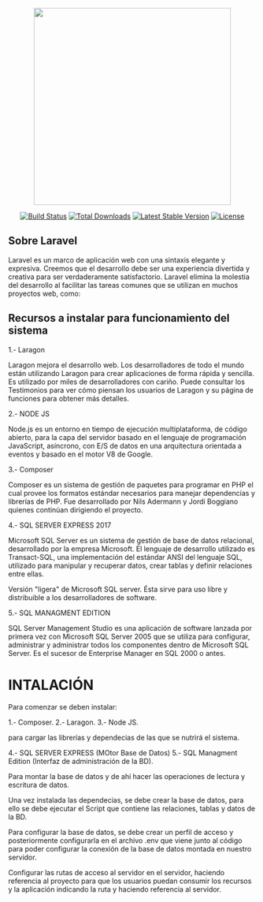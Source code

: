 <p align="center"><a href="https://laravel.com" target="_blank"><img src="https://raw.githubusercontent.com/laravel/art/master/logo-lockup/5%20SVG/2%20CMYK/1%20Full%20Color/laravel-logolockup-cmyk-red.svg" width="400"></a></p>

<p align="center">
<a href="https://travis-ci.org/laravel/framework"><img src="https://travis-ci.org/laravel/framework.svg" alt="Build Status"></a>
<a href="https://packagist.org/packages/laravel/framework"><img src="https://img.shields.io/packagist/dt/laravel/framework" alt="Total Downloads"></a>
<a href="https://packagist.org/packages/laravel/framework"><img src="https://img.shields.io/packagist/v/laravel/framework" alt="Latest Stable Version"></a>
<a href="https://packagist.org/packages/laravel/framework"><img src="https://img.shields.io/packagist/l/laravel/framework" alt="License"></a>
</p>

## Sobre Laravel

Laravel es un marco de aplicación web con una sintaxis elegante y expresiva. Creemos que el desarrollo debe ser una experiencia divertida y creativa para ser verdaderamente satisfactorio. Laravel elimina la molestia del desarrollo al facilitar las tareas comunes que se utilizan en muchos proyectos web, como:

## Recursos a instalar para funcionamiento del sistema

1.- Laragon

Laragon mejora el desarrollo web. Los desarrolladores de todo el mundo están utilizando Laragon para crear aplicaciones de forma rápida y sencilla. Es utilizado por miles de desarrolladores con cariño. Puede consultar los Testimonios para ver cómo piensan los usuarios de Laragon y su página de funciones para obtener más detalles.

2.- NODE JS

Node.js es un entorno en tiempo de ejecución multiplataforma, de código abierto, para la capa del servidor basado en el lenguaje de programación JavaScript, asíncrono, con E/S de datos en una arquitectura orientada a eventos y basado en el motor V8 de Google.

3.- Composer

Composer es un sistema de gestión de paquetes para programar en PHP el cual provee los formatos estándar necesarios para manejar dependencias y librerías de PHP. Fue desarrollado por Nils Adermann y Jordi Boggiano quienes continúan dirigiendo el proyecto.

4.- SQL SERVER EXPRESS 2017

Microsoft SQL Server es un sistema de gestión de base de datos relacional, desarrollado por la empresa Microsoft. El lenguaje de desarrollo utilizado es Transact-SQL, una implementación del estándar ANSI del lenguaje SQL, utilizado para manipular y recuperar datos, crear tablas y definir relaciones entre ellas.

Versión "ligera" de Microsoft SQL server. Ésta sirve para uso libre y distribuible a los desarrolladores de software.

5.- SQL MANAGMENT EDITION

SQL Server Management Studio es una aplicación de software lanzada por primera vez con Microsoft SQL Server 2005 que se utiliza para configurar, administrar y administrar todos los componentes dentro de Microsoft SQL Server. Es el sucesor de Enterprise Manager en SQL 2000 o antes.

# INTALACIÓN

Para comenzar se deben instalar: 

1.- Composer. 
2.- Laragon. 
3.- Node JS.

para cargar las librerías y dependecias de las que se nutrirá el sistema.

4.- SQL SERVER EXPRESS (MOtor Base de Datos)
5.- SQL Managment Edition (Interfaz de administración de la BD).

Para montar la base de datos y de ahí hacer las operaciones de lectura y escritura de datos.

Una vez instalada las dependecias, se debe crear la base de datos, para ello se debe ejecutar el Script que contiene las relaciones, tablas y datos de la BD.

Para configurar la base de datos, se debe crear un perfil de acceso y posteriormente configurarla en el archivo .env que viene junto al código para poder configurar la conexión de la base de datos montada en nuestro servidor.

Configurar las rutas de acceso al servidor en el servidor, haciendo referencia al proyecto para que los usuarios puedan consumir los recursos y la aplicación indicando la ruta y haciendo referencia al servidor.



